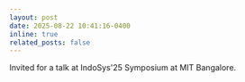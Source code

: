 ```yaml
---
layout: post
date: 2025-08-22 10:41:16-0400
inline: true
related_posts: false
---
```


Invited for a talk at IndoSys'25 Symposium at MIT Bangalore.
